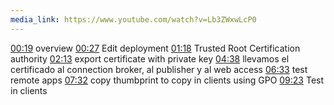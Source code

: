 ```yaml
---
media_link: https://www.youtube.com/watch?v=Lb3ZWxwLcP0
---
```

[00:19](https://www.youtube.com/watch?t=19&v=Lb3ZWxwLcP0)
overview
[00:27](https://www.youtube.com/watch?t=27&v=Lb3ZWxwLcP0)
Edit deployment
[01:18](https://www.youtube.com/watch?t=78&v=Lb3ZWxwLcP0)
Trusted Root Certification authority
[02:13](https://www.youtube.com/watch?t=133&v=Lb3ZWxwLcP0)
export certificate with private key
[04:38](https://www.youtube.com/watch?t=278&v=Lb3ZWxwLcP0)
llevamos el certificado al connection broker, al publisher y al web access
[06:33](https://www.youtube.com/watch?t=393&v=Lb3ZWxwLcP0)
test remote apps
[07:32](https://www.youtube.com/watch?t=452&v=Lb3ZWxwLcP0)
copy thumbprint to copy in clients using GPO
[09:23](https://www.youtube.com/watch?t=563&v=Lb3ZWxwLcP0)
Test in clients


